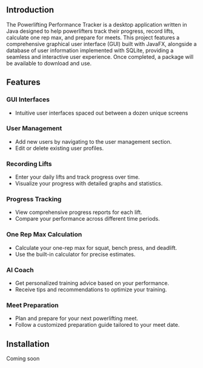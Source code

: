 ## Introduction
The Powerlifting Performance Tracker is a desktop application written in Java designed to help powerlifters track their progress, record lifts, calculate one rep max, and prepare for meets. This project features a comprehensive graphical user interface (GUI) built with JavaFX, alongside a database of user information implemented with SQLite, providing a seamless and interactive user experience. Once completed, a package will be available to download and use.


## Features

### GUI Interfaces
- Intuitive user interfaces spaced out between a dozen unique screens

### User Management
- Add new users by navigating to the user management section.
- Edit or delete existing user profiles.

### Recording Lifts
- Enter your daily lifts and track progress over time.
- Visualize your progress with detailed graphs and statistics.

### Progress Tracking
- View comprehensive progress reports for each lift.
- Compare your performance across different time periods.

### One Rep Max Calculation
- Calculate your one-rep max for squat, bench press, and deadlift.
- Use the built-in calculator for precise estimates.

### AI Coach
- Get personalized training advice based on your performance.
- Receive tips and recommendations to optimize your training.

### Meet Preparation
- Plan and prepare for your next powerlifting meet.
- Follow a customized preparation guide tailored to your meet date.


## Installation
Coming soon 
